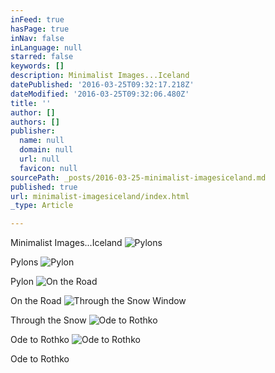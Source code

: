 ```yaml
---
inFeed: true
hasPage: true
inNav: false
inLanguage: null
starred: false
keywords: []
description: Minimalist Images...Iceland
datePublished: '2016-03-25T09:32:17.218Z'
dateModified: '2016-03-25T09:32:06.480Z'
title: ''
author: []
authors: []
publisher:
  name: null
  domain: null
  url: null
  favicon: null
sourcePath: _posts/2016-03-25-minimalist-imagesiceland.md
published: true
url: minimalist-imagesiceland/index.html
_type: Article

---
```

Minimalist Images...Iceland
![Pylons](https://the-grid-user-content.s3-us-west-2.amazonaws.com/b6c5f015-1037-41e4-8fbd-15501376ed31.jpg)

Pylons ![Pylon](https://the-grid-user-content.s3-us-west-2.amazonaws.com/8eff89d1-3ba6-45ce-9679-0d3e918d40c2.jpg)

Pylon
![On the Road](https://the-grid-user-content.s3-us-west-2.amazonaws.com/5c7bcdbc-17ca-44a2-a104-b0cb22096fdf.jpg)

On the Road
![Through the Snow Window](https://the-grid-user-content.s3-us-west-2.amazonaws.com/eb3a5305-dc3e-4677-9ca3-b9b91ae4373f.jpg)

Through the Snow
![Ode to Rothko](https://the-grid-user-content.s3-us-west-2.amazonaws.com/834f40c2-d994-4075-ae11-1a7040cef28d.jpg)

Ode to Rothko
![Ode to Rothko](https://the-grid-user-content.s3-us-west-2.amazonaws.com/215dc1a5-bb67-41f0-a742-114771dfc529.jpg)

Ode to Rothko